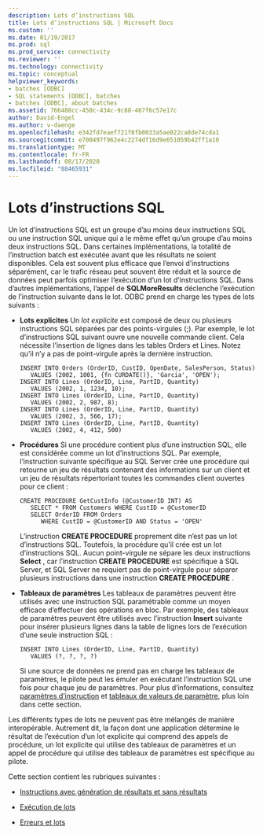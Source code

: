 ```yaml
---
description: Lots d’instructions SQL
title: Lots d’instructions SQL | Microsoft Docs
ms.custom: ''
ms.date: 01/19/2017
ms.prod: sql
ms.prod_service: connectivity
ms.reviewer: ''
ms.technology: connectivity
ms.topic: conceptual
helpviewer_keywords:
- batches [ODBC]
- SQL statements [ODBC], batches
- batches [ODBC], about batches
ms.assetid: 766488cc-450c-434c-9c88-467f6c57e17c
author: David-Engel
ms.author: v-daenge
ms.openlocfilehash: e342fd7eaef721f8fb0033a5ae022ca8de74cda1
ms.sourcegitcommit: e700497f962e4c2274df16d9e651059b42ff1a10
ms.translationtype: MT
ms.contentlocale: fr-FR
ms.lasthandoff: 08/17/2020
ms.locfileid: "88465931"
---
```

# <a name="batches-of-sql-statements"></a>Lots d’instructions SQL
Un lot d’instructions SQL est un groupe d’au moins deux instructions SQL ou une instruction SQL unique qui a le même effet qu’un groupe d’au moins deux instructions SQL. Dans certaines implémentations, la totalité de l’instruction batch est exécutée avant que les résultats ne soient disponibles. Cela est souvent plus efficace que l’envoi d’instructions séparément, car le trafic réseau peut souvent être réduit et la source de données peut parfois optimiser l’exécution d’un lot d’instructions SQL. Dans d’autres implémentations, l’appel de **SQLMoreResults** déclenche l’exécution de l’instruction suivante dans le lot. ODBC prend en charge les types de lots suivants :  
  
-   **Lots explicites** Un *lot explicite* est composé de deux ou plusieurs instructions SQL séparées par des points-virgules (;). Par exemple, le lot d’instructions SQL suivant ouvre une nouvelle commande client. Cela nécessite l’insertion de lignes dans les tables Orders et Lines. Notez qu’il n’y a pas de point-virgule après la dernière instruction.  
  
    ```  
    INSERT INTO Orders (OrderID, CustID, OpenDate, SalesPerson, Status)  
       VALUES (2002, 1001, {fn CURDATE()}, 'Garcia', 'OPEN');  
    INSERT INTO Lines (OrderID, Line, PartID, Quantity)  
       VALUES (2002, 1, 1234, 10);  
    INSERT INTO Lines (OrderID, Line, PartID, Quantity)  
       VALUES (2002, 2, 987, 8);  
    INSERT INTO Lines (OrderID, Line, PartID, Quantity)  
       VALUES (2002, 3, 566, 17);  
    INSERT INTO Lines (OrderID, Line, PartID, Quantity)  
       VALUES (2002, 4, 412, 500)  
    ```  
  
-   **Procédures** Si une procédure contient plus d’une instruction SQL, elle est considérée comme un lot d’instructions SQL. Par exemple, l’instruction suivante spécifique au SQL Server crée une procédure qui retourne un jeu de résultats contenant des informations sur un client et un jeu de résultats répertoriant toutes les commandes client ouvertes pour ce client :  
  
    ```  
    CREATE PROCEDURE GetCustInfo (@CustomerID INT) AS  
       SELECT * FROM Customers WHERE CustID = @CustomerID  
       SELECT OrderID FROM Orders  
          WHERE CustID = @CustomerID AND Status = 'OPEN'  
    ```  
  
     L’instruction **CREATE PROCEDURE** proprement dite n’est pas un lot d’instructions SQL. Toutefois, la procédure qu’il crée est un lot d’instructions SQL. Aucun point-virgule ne sépare les deux instructions **Select** , car l’instruction **CREATE PROCEDURE** est spécifique à SQL Server, et SQL Server ne requiert pas de point-virgule pour séparer plusieurs instructions dans une instruction **CREATE PROCEDURE** .  
  
-   **Tableaux de paramètres** Les tableaux de paramètres peuvent être utilisés avec une instruction SQL paramétrable comme un moyen efficace d’effectuer des opérations en bloc. Par exemple, des tableaux de paramètres peuvent être utilisés avec l’instruction **Insert** suivante pour insérer plusieurs lignes dans la table de lignes lors de l’exécution d’une seule instruction SQL :  
  
    ```  
    INSERT INTO Lines (OrderID, Line, PartID, Quantity)  
       VALUES (?, ?, ?, ?)  
    ```  
  
     Si une source de données ne prend pas en charge les tableaux de paramètres, le pilote peut les émuler en exécutant l’instruction SQL une fois pour chaque jeu de paramètres. Pour plus d’informations, consultez [paramètres d’instruction](../../../odbc/reference/develop-app/statement-parameters.md) et [tableaux de valeurs de paramètre](../../../odbc/reference/develop-app/arrays-of-parameter-values.md), plus loin dans cette section.  
  
 Les différents types de lots ne peuvent pas être mélangés de manière interopérable. Autrement dit, la façon dont une application détermine le résultat de l’exécution d’un lot explicite qui comprend des appels de procédure, un lot explicite qui utilise des tableaux de paramètres et un appel de procédure qui utilise des tableaux de paramètres est spécifique au pilote.  
  
 Cette section contient les rubriques suivantes :  
  
-   [Instructions avec génération de résultats et sans résultats](../../../odbc/reference/develop-app/result-generating-and-result-free-statements.md)  
  
-   [Exécution de lots](../../../odbc/reference/develop-app/executing-batches.md)  
  
-   [Erreurs et lots](../../../odbc/reference/develop-app/errors-and-batches.md)
